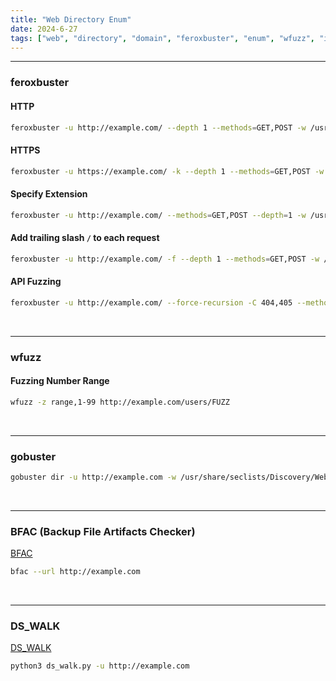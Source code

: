 ```yaml
---
title: "Web Directory Enum"
date: 2024-6-27
tags: ["web", "directory", "domain", "feroxbuster", "enum", "wfuzz", "idor", "gobuster", ".ds_store"]
---
```


---
### feroxbuster

#### HTTP

```bash
feroxbuster -u http://example.com/ --depth 1 --methods=GET,POST -w /usr/share/seclists/Discovery/Web-Content/raft-medium-directories.txt --dont-extract-links
```

#### HTTPS

```bash
feroxbuster -u https://example.com/ -k --depth 1 --methods=GET,POST -w /usr/share/seclists/Discovery/Web-Content/raft-medium-directories.txt --dont-extract-links
```

#### Specify Extension

```bash
feroxbuster -u http://example.com/ --methods=GET,POST --depth=1 -w /usr/share/seclists/Discovery/Web-Content/raft-medium-words.txt -x html, asp, aspx
```

#### Add trailing slash `/` to each request

```bash
feroxbuster -u http://example.com/ -f --depth 1 --methods=GET,POST -w /usr/share/seclists/Discovery/Web-Content/raft-medium-directories.txt
```

#### API Fuzzing

```bash
feroxbuster -u http://example.com/ --force-recursion -C 404,405 --methods=GET,POST -w /usr/share/seclists/Discovery/Web-Content/raft-medium-directories.txt
```

<br>

--- 

### wfuzz

#### Fuzzing Number Range

```bash
wfuzz -z range,1-99 http://example.com/users/FUZZ
```

<br>

---

### gobuster

```bash
gobuster dir -u http://example.com -w /usr/share/seclists/Discovery/Web-Content/raft-medium-words.txt -t 40 -x php
```

<br>

---

### BFAC (Backup File Artifacts Checker)

[BFAC](https://github.com/mazen160/bfac)

```bash
bfac --url http://example.com
```

<br>

--- 

### DS_WALK

[DS_WALK](https://github.com/Keramas/DS_Walk)

```bash
python3 ds_walk.py -u http://example.com
```

<br>